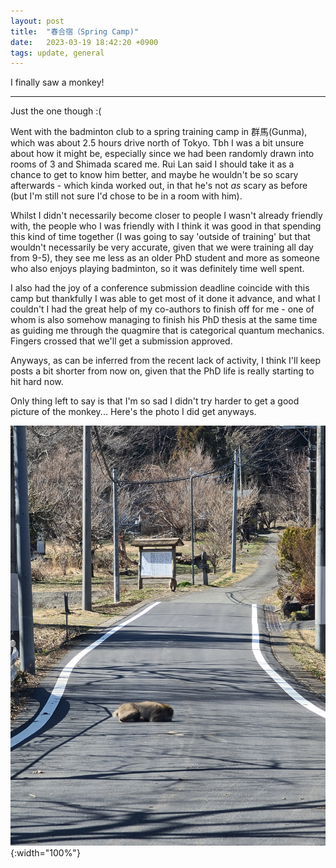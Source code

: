 ```yaml
---
layout: post
title:  "春合宿（Spring Camp)"
date:   2023-03-19 18:42:20 +0900
tags: update, general
---
```


I finally saw a monkey!

---

Just the one though :(

Went with the badminton club to a spring training camp in 群馬(Gunma), which was about 2.5 hours drive north of Tokyo.
Tbh I was a bit unsure about how it might be, especially since we had been randomly drawn into rooms of 3 and Shimada scared me.
Rui Lan said I should take it as a chance to get to know him better, and maybe he wouldn't be so scary afterwards - which kinda worked out, in that he's not *as* scary as before (but I'm still not sure I'd chose to be in a room with him).

Whilst I didn't necessarily become closer to people I wasn't already friendly with, the people who I was friendly with I think it was good in that spending this kind of time together (I was going to say 'outside of training' but that wouldn't necessarily be very accurate, given that we were training all day from 9-5), they see me less as an older PhD student and more as someone who also enjoys playing badminton, so it was definitely time well spent.

I also had the joy of a conference submission deadline coincide with this camp but thankfully I was able to get most of it done it advance, and what I couldn't I had the great help of my co-authors to finish off for me - one of whom is also somehow managing to finish his PhD thesis at the same time as guiding me through the quagmire that is categorical quantum mechanics.
Fingers crossed that we'll get a submission approved.

Anyways, as can be inferred from the recent lack of activity, I think I'll keep posts a bit shorter from now on, given that the PhD life is really starting to hit hard now.

Only thing left to say is that I'm so sad I didn't try harder to get a good picture of the monkey...
Here's the photo I did get anyways.

![monkeys](/assets/img/monkeys.jpg){:width="100%"}